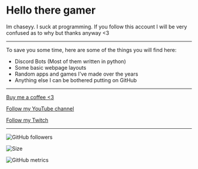# Hello there gamer

Im chaseyy. I suck at programming.
If you follow this account I will be very confused as to why but thanks anyway <3

---

To save you some time, here are some of the things you will find here:

 - Discord Bots (Most of them written in python)
 - Some basic webpage layouts
 - Random apps and games I've made over the years
 - Anything else I can be bothered putting on GitHub

---

[Buy me a coffee <3](https://ko-fi.com/Chaseyy)

[Follow my YouTube channel](https://youtube.com/Chaseyy)

[Follow my Twitch](https://twitch.tv/chaseyy2)

---

![GitHub followers](https://img.shields.io/github/followers/ChaseTehChicken?label=Follow&style=social)

![Size](https://img.shields.io/github/repo-size/ChaseTehChicken/ChaseTehChicken)

![GitHub metrics](https://metrics.lecoq.io/ChaseTehChicken)
